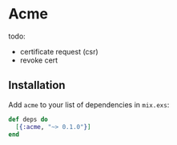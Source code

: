 # Acme

todo:
- certificate request (csr)
- revoke cert

## Installation

Add `acme` to your list of dependencies in `mix.exs`:

```elixir
def deps do
  [{:acme, "~> 0.1.0"}]
end
```
